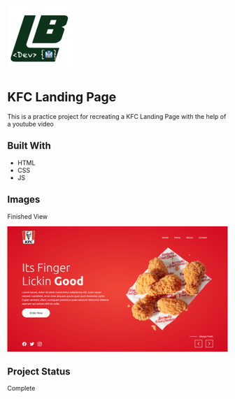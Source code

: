 <img src="https://github.com/liambrewster/liambrewster/blob/main/image/LB%20Dev%20Logo.png" width="150" height="150">

# KFC Landing Page

This is a practice project for recreating a KFC Landing Page with the help of a youtube video 

## Built With
- HTML
- CSS
- JS


## Images
Finished View

<img src="https://github.com/liambrewster/KFC_Landing_page/blob/main/images/Screenshot.png">


## Project Status
Complete

